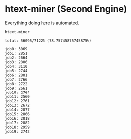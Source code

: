 # htext-miner (Second Engine)

Everything doing here is automated.

```
htext-miner

total: 56095/71225 (78.75745875745875%)

job0: 3069
job1: 2851
job2: 2664
job3: 2806
job4: 3110
job5: 2744
job6: 2801
job7: 2766
job8: 2722
job9: 2661
job10: 2764
job11: 2560
job12: 2761
job13: 2672
job14: 2877
job15: 2866
job16: 2818
job17: 2882
job18: 2959
job19: 2742
```